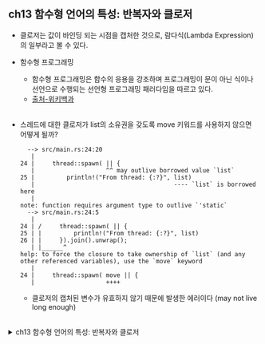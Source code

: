 ## ch13 함수형 언어의 특성: 반복자와 클로저

- 클로저는 값이 바인딩 되는 시점을 캡처한 것으로, 람다식(Lambda Expression)의 일부라고 볼 수 있다.

- 함수형 프로그래밍 
    - 함수형 프로그래밍은 함수의 응용을 강조하며 프로그래밍이 문이 아닌 식이나 선언으로 수행되는 선언형 프로그래밍 패러다임을 따르고 있다. 
    - [출처-위키백과](https://ko.wikipedia.org/wiki/%ED%95%A8%EC%88%98%ED%98%95_%ED%94%84%EB%A1%9C%EA%B7%B8%EB%9E%98%EB%B0%8D)   <br/><br/>

- 스레드에 대한 클로저가 list의 소유권을 갖도록 move 키워드를 사용하지 않으면 어떻게 될까?
    ~~~
      --> src/main.rs:24:20
       |
    24 |     thread::spawn( || {
       |                    ^^ may outlive borrowed value `list`
    25 |         println!("From thread: {:?}", list)
       |                                       ---- `list` is borrowed here
       |
    note: function requires argument type to outlive `'static`
      --> src/main.rs:24:5
       |
    24 | /     thread::spawn( || {
    25 | |         println!("From thread: {:?}", list)
    26 | |     }).join().unwrap();
       | |______^
    help: to force the closure to take ownership of `list` (and any other referenced variables), use the `move` keyword
       |
    24 |     thread::spawn( move || {
       |                    ++++
    ~~~
    - 클로저의 캡처된 변수가 유효하지 않기 때문에 발생한 에러이다 (may not live long enough)   <br/><br/>

<details>
<summary> ch13 함수형 언어의 특성: 반복자와 클로저  </summary>

### 학습 내용
- 함수형 프로그래밍 이해하기

### 클로저
- 클로저: 변수에 저장하거나 다른 함수에 인수로 전달할 수 있는 익명 함수   
    - **클로저로 환경 캡처하기**   
        - 클로저가 정의된 환경으로부터 나중에 사용할 목적으로 값을 캡처하는 방법   
    - 셔츠 회사 증정 상황
        ~~~
        #[derive(Debug, PartialEq, Copy, Clone)]
        enum ShirtColor {
            Red,
            Blue,
        }

        struct Inventory {
            shirts: Vec<ShirtColor>,
        }

        impl Inventory {
            fn giveaway(&self, user_preference: Option<ShirtColor>) -> ShirtColor {
                user_preference.unwrap_or_else(|| self.most_stocked())
            }

            fn most_stocked(&self) -> ShirtColor {
                let mut num_red = 0;
                let mut num_blue = 0;

                for color in &self.shirts {
                    match color {
                        ShirtColor::Red => num_red += 1,
                        ShirtColor::Blue => num_blue += 1,
                    }
                }
                if num_red > num_blue {
                    ShirtColor::Red
                } else {
                    ShirtColor::Blue
                }
            }
        }

        fn main() {
            let store = Inventory {
                shirts: vec![ShirtColor::Blue, ShirtColor::Red, ShirtColor::Blue],
            };

            let user_pref1 = Some(ShirtColor::Red);
            let giveaway1 = store.giveaway(user_pref1);
            println!("The user with preference {:?} gets {:?}", user_pref1, giveaway1);


            let user_perf2 = None;
            let giveaway2 = store.giveaway(user_perf2);
            println!("The user with preference {:?} gets {:?}", user_perf2, giveaway2);
        }
        ~~~
        - 실행 결과
        ~~~
        The user with preference Some(Red) gets Red
        The user with preference None gets Blue
        ~~~
        - giveaway 메서드에서는 고객의 설정을 Option\<ShirtColor> 타입의 매개변수 user_preference로 unwrap_or_else 메서드를 호출한다
            - Option\<T>의 unwrap_or_else 메서드는 표준 라이브러리에 정의되어 있으며 하나의 인수를 받는다 (표준 라이브러리)[https://doc.rust-lang.org/std/option/enum.Option.html#method.unwrap_or_else]
            - `아무런 인수도 없고 T값을 반환하는 클로저`이다 (T는 Option\<T>의 Some 배리언트에 저장되는 타입과 동일하다)
            - Option\<T>가 `Some 배리언트`라면, unwrap_or_else는 그 `Some 안에 들어 있는 값을 반환`하고 `None 배리언트`라면, unwrap_or_else는 이 `클로저를 호출하여 클로저가 반환한 값을 반환`해준다   
        - unwrap_or_else의 인수로는 || self.most_stocked()이라는 클로저를 지정했다
            - 아무런 매개변수를 가지지 않는 클로저를 의미한다 (만약 클로저가 매개변수를 갖고 있다면 두 개의 세로 파이프 사이에 매개변수가 나올 것이다)
            - 클로저 본문은 self.most_stocked()를 호출한다
        - 현재의 Inventory 인스턴스에서 self.most_stocked()를 넘겼다는 것이 흥미로운 점이다
            - 클로저는 self Inventory 인스턴스의 불변 참조자를 캡처하여 우리가 지정한 코드와 함께 이 값을 unwrap_or_else 메서드에 넘겨준다 
            - `함수는 이런 방식으로 자신의 환경을 캡처할 수 없다`   <br/><br/>
    - **클로저 타입 추론과 명시**
        - 클로저는 보통 fn 함수에서처럼 매개변수 혹은 반환값의 타입을 명시하도록 요구하지 않는다
        - 함수의 타입 명시는 그 타입이 사용자들에게 노출되는 명시적인 인터페이스의 일부분이기 때문에 요구된다 (함수가 어떤 타입의 값을 사용하고 반환하는지를 명확하게 알려주는 데에 중요하다)
        - 클로저는 함수처럼 노출된 인터페이스로 사용되지 않고 이름 없이 라이브러리의 사용자들에게 노출되지 않은 채로 변수에 저장되고 사용된다
        - 클로저는 통상적으로 짧고, 짧은 콘텍스트 내에서만 관련된다 
        - 컴파일러는 대부분의 변수에 대한 타입을 추론하는 방법과 비슷한 식으로 클로저의 매개변수와 반환 타입을 추론한다
        - 장황해지더라도 명시성과 정확성을 올리고 싶다면 타입 명시를 추가할 수 있다   
        - 클로저에 매개변수와 반환값의 타입을 추가적으로 명시하기 
            ~~~
            let expensive_closure = |num: u32| -> u32 {
                println!("calculating slowly...");
                thread::sleep(Duration::from_secs(2));
                num
            };
            ~~~   
        - 클로저와 함수 문법
            ~~~
            fn add_one_v1    (x: u32) -> u32 { x + 1 }
            let add_one_v2 = |x: u32| -> u32 { x + 1 };
            let add_one_v3 = |x|             { x + 1 };
            let add_one_v4 = |x|               x + 1  ;    
            ~~~
            - 위 방식 모두 호출시에 동일한 동작을 수행하는 유효한 정의법이다   <br/><br/>
        - 클로저 정의에 대하여 컴파일러는 각각의 매개변수와 반환값마다 하나의 고정 타입을 추론할 것이다   <br/><br/>
        - 두 개의 다른 타입에 대해 타입이 추론되는 클로저 호출 시도하기
            ~~~
            let example_closure = |x| x;

            let s = example_closure(String::from("Hello"));
            let n = example_closure(5);
            ~~~
            - 실행 결과
            ~~~
              --> src/main.rs:51:29
               |
            51 |     let n = example_closure(5);
               |             --------------- ^- help: try using a conversion method: `.to_string()`
               |             |               |
               |             |               expected `String`, found integer
               |             arguments to this function are incorrect
               |
            ~~~
            - String을 가지고 example_closure을 호출하면, 컴파일러는 클로저의 x 타입과 반환 타입이 String이라고 추론한다
            - example_closure 클로저에 String 타입이 고정되고, 그다음 동일한 클로저를 가지고 다른 타입에 대해 시도했을 때 타입 에러가 발생한다   <br/><br/>
        - **참조자를 캡처하거나 소유권 이동하기**
            - 클로저는 세 가지 방식으로 자신의 환경으로부터 값을 캡처한다
                1. 불변으로 빌려오기
                2. 가변으로 빌려오기
                3. 소유권 이동   <br/><br/>
            - 불변 참조자를 캡처하는 클로저의 정의와 호출
                ~~~
                fn main() {
                    let list = vec![1,2,3];
                    println!("Before defining closure: {:?}", list);

                    let only_borrows = || println!("From closure: {:?}", list);

                    println!("Before calling closure: {:?}", list);
                    only_borrows();
                    println!("After calling closure: {:?}", list);
                }
                ~~~
                - 실행 결과
                ~~~
                Before defining closure: [1, 2, 3]
                Before calling closure: [1, 2, 3]
                From closure: [1, 2, 3]
                After calling closure: [1, 2, 3]
                ~~~
                - 어떤 변수가 클로저의 정의에 바인딩될 수 있고 클로저는 나중에 마치 변수 이름이 함수 이름인 것처럼 변수 이름과 괄호를 사용하여 호출될 수 있음을 보여준다   <br/><br/>
            - 가변 참조자를 캡처하는 클로저의 정의와 호출   
                ~~~
                let mut list = vec![1,2,3];
                println!("Before defining closure: {:?}", list);

                let mut borrows_mutably = || list.push(7);

                borrows_mutably();
                println!("After calling closure: {:?}", list);
                ~~~
                - 실행결과
                ~~~
                Before defining closure: [1, 2, 3]
                After calling closure: [1, 2, 3, 7]
                ~~~

                - 가변 대여가 종료되기 전 println!을 호출하면 어떻게 되나 ?
                ~~~
                error[E0502]: cannot borrow `list` as immutable because it is also borrowed as mutable
                  --> src/main.rs:15:46
                   |
                14 |     let mut borrows_mutably = || list.push(7);
                   |                               -- ---- first borrow occurs due to use of `list` in closure
                   |                               |
                   |                               mutable borrow occurs here
                15 |     println!("Before calling closure: {:?}", list);
                   |                                              ^^^^ immutable borrow occurs here
                16 |     
                17 |     borrows_mutably();
                   |     --------------- mutable borrow later used here
                   |
                   = note: this error originates in the macro `$crate::format_args_nl` which comes from the expansion of the macro `println` (in Nightly builds, run with -Z macro-backtrace for more info)
                ~~~
                - 클로저 정의와 호출 사이에는 출력을 위한 불변 대여가 허용되지 않는데, 이는 가변 대여가 있을 때는 다른 대여가 허용되지 않기 때문이다   <br/><br/>
            - 스레드에 대한 클로저가 list의 소유권을 갖도록 move 사용하기
                ~~~
                use std::thread;

                fn main() {
                    let list = vec![1,2,3];
                    println!("Before defining closure: {:?}", list);

                    thread::spawn(move || {
                        println!("From thread: {:?}", list)
                    }).join().unwrap();
                }
                ~~~
                - 실행결과
                ~~~
                Before defining closure: [1, 2, 3]
                From thread: [1, 2, 3]
                ~~~
                - 클로저 본문이 불변 참조자만 필요할지라도, 클로저 정의의 앞부분에 move 키워드를 추가하여 list가 이동되어야 함을 명시할 필요가 있다
                - 새로운 스레드가 메인 스레드의 나머지 부분이 끝나기 전에 끝날 수도 있고, 혹은 메인 스레드가 먼저 끝날 수도 있기 때문에 move 키워드를 추가하지 않으면 list의 불변 참조자가 유효하지 않게 될 것이다   <br/><br/>
    - 캡처된 값을 클로저 밖으로 이동하기와 Fn 트레이트
        - 어떤 클로저가 자신이 정의된 환경으로부터 값의 참조자 혹은 소유권을 캡처하면, 클로저 본문의 코드는 이 클로저가 나중에 평가될 때 그 참조자나 값에 어떤 일이 발생하는지 정의한다
        - 클로저 본문으로 할 수 있는 것은 세 가지이다
            1. 캡처된 값을 클로저 밖으로 이동시키기
            2. 캡처된 값을 변형하기
            3. 이동시키지도 변형시키지도 않기 혹은 시작 단계에서부터 환경으로부터 아무 값도 캡처하지 않기   <br/><br/>
        - 클로저가 환경으로부터 값을 캡처하고 다루는 방식은 이 클로저가 구현하는 트레이트에 영향을 주고, 트레이트는 함수와 구조체가 사용할 수 있는 클로저의 종류를 명시할 수 있는 방법이다
        - 클로저는 클로저의 본문이 값을 처리하는 방식에 따라서 이 Fn 트레이트 중 하나, 둘 혹은 셋 모두를 추가하는 방식으로 자동으로 구현할 것이다 
            1. FnOnce - 한 번만 호출될 수 있는 클로저에 적용된다 
            2. FnMut - 본문 밖으로 캡처된 값을 이동시키지는 않지만 값을 변경할 수 있는 클로저에 대해 적용된다 (한 번 이상 호출)
            3. Fn은 캡처된 값을 본문 밖으로 이동시키지 않고 캡처된 값을 변경하지도 않는, 환경으로부터 아무런 값도 캡처하지 않는 클로저에 적용된다   <br/><br/>
        - Option\<T>의 unwrap_or_else 메서드 정의
            ~~~
            impl<T> Option<T> {
                pub fn unwrap_or_else<F>(self, f: F) -> T
                where
                    F: FnOnce() -> T
                {
                    match self {
                        Some(x) => x,
                        None => f(),
                    }
                }
            }
            ~~~
            - unwrap_or_else 함수가 추가로 제네릭 타입 매개변수 F를 갖고 있다. 
            - F타입은 f라는 이름의 매개변수의 타입으로 이 함수를 호출할 때 제공하는 클로저 타입이다
            - 제네릭 타입 F에 명시된 트레이트 바운드는 FnOnce() -> T로 F가 한 번만 호출될 수 있어야 하고 인수가 없고 T를 반환함을 의미한다
            - 트레이트 바운드에 FnOnce를 사용하는 것은 unwrap_or_else가 f를 아무리 많아야 한 번만 호출할 것이라는 제약 사항을 표현해준다   <br/><br/>
        - sort_by_key를 사용하여 너비로 사각형 정렬하기
            ~~~
            #[derive(Debug)]
            struct Rectangle {
                width: u32,
                height: u32,
            }

            fn main() {
                let mut list = [
                    Rectangle {width: 10, height: 1},
                    Rectangle {width: 3, height: 5},
                    Rectangle {width: 7, height: 12},
                ];

                list.sort_by_key(|r| r.width);
                println!("{:#?}", list);
            }
            ~~~
            - 실행 결과
            ~~~
            [
                Rectangle {
                    width: 3,
                    height: 5,
                },
                Rectangle {
                    width: 7,
                    height: 12,
                },
                Rectangle {
                    width: 10,
                    height: 1,
                },
            ]
            ~~~
            - sort_by_key를 사용하여 width 속성을 낮은 것부터 높은 순으로 정렬한다
            - sort_by_key가 FnMut 클로저를 갖도록 정의된 이유는 클로저를 여러 번 호출하기 때문이다   <br/><br/>
        - FnOnce 클로저를 sort_by_key에 사용 시도하기
            ~~~
            #[derive(Debug)]
            struct Rectangle {
                width: u32,
                height: u32,
            }

            fn main() {
                let mut list = [
                    Rectangle {width: 10, height: 1},
                    Rectangle {width: 3, height: 5},
                    Rectangle {width: 7, height: 12},
                ];

                let mut sort_operations = vec![];
                let value = String::from("by key called");

                list.sort_by_key(|r| {
                    sort_operations.push(value);
                    r.width
                }); 
                println!("{:#?}", list);
            }
            ~~~
            - 실행결과
            ~~~
            error[E0507]: cannot move out of `value`, a captured variable in an `FnMut` closure
              --> src/main.rs:18:30
               |
            15 |     let value = String::from("by key called");
               |         ----- captured outer variable
            16 |
            17 |     list.sort_by_key(|r| {
               |                      --- captured by this `FnMut` closure
            18 |         sort_operations.push(value);
               |                              ^^^^^ move occurs because `value` has type `String`, which does not implement the `Copy` trait
            ~~~
            - 클로저 환경의 String인 value를 sort_operations 벡터로 보내서 value를 클로저 밖으로 이동시킨다 (클로저는 한 번만 호출될 수 있다)
            - 두 번째 호출 시도에서는 value가 더 이상 환경에 남아 있지 않은데 벡터로 넣으려고 하여 작동하지 않는다 
            - 이 에러는 value가 클로저 밖으로 이동될 수 없음을 지적하는 에러로 클로저 본문을 수정하여 환경에서 값을 이동시키지 않도록 할 필요가 있다   <br/><br/>
        - FnMut 클로저를 sort_by_key에 사용하는 것을 허용하는 예제
            ~~~
            #[derive(Debug)]
            struct Rectangle {
                width: u32,
                height: u32,
            }

            fn main() {
                let mut list = [
                    Rectangle {width: 10, height: 1},
                    Rectangle {width: 3, height: 5},
                    Rectangle {width: 7, height: 12},
                ];

                let mut num_sort_operations = 0;
                let value = String::from("by key called");

                list.sort_by_key(|r| {
                    num_sort_operations += 1;
                    r.width
                });
                println!("{:#?}, sorted in {num_sort_operations} operations", list);
            }
            ~~~
            - num_sort_operations 카운터에 대한 가변 참조자를 캡처할 뿐이라서 한 번 이상 호출이 가능하다   <br/><br/>
- 반복자로 일련의 아이템 처리하기
    - 반복자 패턴은 일련의 아이템들에 대해 순서대로 어떤 작업을 수행할 수 있도록 해준다
    - 반복자는 각 아이템을 순회하고 언제 시퀀스가 종료될지 결정하는 로직을 담당한다
    - 반복자를 사용하는 메서드를 호출하여 반복자를 소비하기 전까지 동작하지 않는다   <br/><br/>
    - for 루프에서 반복자 사용하기
        ~~~
        fn main() {
            let v1 = vec![1, 2, 3];

            let v1_iter = v1.iter();    // 반복자 생성

            for val in v1_iter {
                println!("Got: {}", val);
            }
        }
        ~~~
    - 반복자는 벡터처럼 인덱스를 사용할 수 있는 자료구조 뿐만 아니라, 많은 종류의 시퀀스에 대해 동일한 로직을 사용할 수 있도록 유연성을 제공한다   <br/><br/>
    - Iterator 트레이트와 next 메서드
        ~~~
        pub trait Iterator {
            type Item;

            fn next(&mut self) -> Option<Self::Item>;
        }
        ~~~
        - Iterator 트레이트를 구현하려면 Item 함께 정의되어야 하며, 이 Item 타입이 next 메서드의 반환 타입으로 사용된다 
        - Item 타입은 반복자로부터 반환되는 타입이다   <br/><br/>
    - 반복자의 next 메서드 호출하기 (lib.rs)
        ~~~
        #[test]
        fn iterator_demostarion() {
            let v1 = vec![1,2,3];

            let mut v1_iter = v1.iter();

            assert_eq!(v1_iter.next(), Some(&1));
            assert_eq!(v1_iter.next(), Some(&2));
            assert_eq!(v1_iter.next(), Some(&3));
            assert_eq!(v1_iter.next(), None);
        }
        ~~~
        - iter 메서드는 불변 참조자에 대한 반복자를 생성한다
        - 소유권을 반환하도록 하고 싶다면, into_iter를 호출하면 된다
        - 가변 참조자에 대한 반복자가 필요하다면, iter_mut을 호출할 수 있다   <br/><br/>
    - 반복자를 소비하는 메서드
        - next를 호출하는 메서드를 소비 어댑터(consuming adaptor)라고 하는데, 호출하면 반복자를 소비하기 때문이다   <br/><br/>
        - sum 메서드를 호출하여 반복자의 모든 아이템에 대한 합계 구하기(lib.rs)
            ~~~
            fn iterator_sum() {
                let v1 = vec![1,2,3];

                let v1_iter = v1.iter();

                let total: i32 = v1_iter.sum();

                assert_eq!(total, 6);
            }
            ~~~
            - sum은 반복자를 소유하여 호출하므로, sum을 호출한 이후에는 v1_iter의 사용 불가
    - 다른 반복자를 생성하는 메서드
        - 반복자 어댑터(iterator adaptor)는 Iterator 트레이트에 정의된 메서드로 반복자를 소비하지 않고 원본 반복자의 어떤 측면을 바꿔서 다른 반복자를 제공한다   <br/><br/>
        - map 호출하여 새로운 반복자 생성하기
            ~~~
            let v1: Vec<i32> = vec![1, 2, 3];

            v1.iter().map(|x| x + 1);
            ~~~
            - 실행 결과
            ~~~
             --> src/main.rs:4:5
              |
            4 |     v1.iter().map(|x| x + 1);
              |     ^^^^^^^^^^^^^^^^^^^^^^^^
              |
              = note: iterators are lazy and do nothing unless consumed
              = note: `#[warn(unused_must_use)]` on by default
            ~~~
            - 반복자가 소비되지 않았기 때문에 발생하는 경고이다
        - map 호출 후 반복자 소비하고 새로운 벡터 생성하기
            ~~~
            let v1: Vec<i32> = vec![1, 2, 3];

            let v2:Vec<_> = v1.iter().map(|x| x + 1).collect();

            assert_eq!(v2, vec![2,3,4]);
            ~~~
    - 환경을 캡처하는 클로저 사용하기
        - 많은 반복자 어댑터는 클로저를 인수로 사용하고, 보통 반복자는 어댑터의 인수에 명시되는 클로저는 자신의 환경을 캡처하는 클로저일 것이다   <br/><br/>
        - shoe_size 캡처하는 클로저로 filter 메서드 사용하기
            ~~~
            #[derive(PartialEq, Debug)]
            struct Shoe {
                size: u32,
                style: String,
            }

            fn shoes_in_size(shoes: Vec<Shoe>, shoe_size: u32) -> Vec<Shoe> {
                shoes.into_iter().filter(|s| s.size == shoe_size).collect()
            }

            #[cfg(test)]
            mod tests {
                use super::*;

                #[test]
                fn filters_by_size() {
                    let shoes = vec![
                        Shoe {
                            size: 10,
                            style: String::from("sneaker"),
                        },
                        Shoe {
                            size: 13,
                            style: String::from("sandal"),
                        },
                        Shoe {
                            size: 10,
                            style: String::from("boot"),
                        },
                    ];

                    let in_my_size = shoes_in_size(shoes,10);

                    assert_eq!(
                        in_my_size,
                        vec![
                            Shoe {
                                size: 10,
                                style: String::from("sneaker"),
                            },
                            Shoe {
                                size: 10,
                                style: String::from("boot"),
                            },
                        ]
                    )
                }
            }
            ~~~
            - shoes_in_size 함수는 지정된 크기의 신발만을 담고 있는 벡터를 반환한다
                - into_iter를 호출하여 벡터의 소유권을 갖는 반복자를 생성하고 filter를 호출하여 새로운 반복자에 클로저가 true를 반환하는 요소만 담는다
            - 클로저는 환경에서 shoe_size 매개변수를 캡처하고 각 신발의 크기와 값을 비굑하여 지정된 크기의 신발만 유지하도록 한다
            - collect를 호출하면 적용된 반복자에 의해 반환된 값을 벡터로 모으고 반환된다   <br/><br/>
- I/O 프로젝트 개선하기
    - 반복자를 사용하여 clone 제거하기
        - 인수로써 슬라이스를 빌리는 대신 반복자의 소유권을 갖도록 build 함수를 변경할 수 있다   <br/><br/>
        - **반환된 반복자를 직접 사용하기**
            ~~~
            fn main() {
                let config = Config::new(env::args()).unwrap_or_else(|err| {
                    eprintln!("Problem parsing arguments: {err}");
                    process::exit(1);
                });

                // --생략--
            }
            ~~~
            - env::args 함수는 반복자를 반환한다
            - 슬라이스를 넘기는 대신, 반환된 반복자의 소유권을 Config::new로 직접 전달한다
            - Config::new 수정 전: `pub fn new(args: &[String]) -> Result<Config, &'static str>`
            - Config::new 수정 후: `pub fn new(mut args: impl Iterator<Item = String>,) -> Result<Config, &'static str> {`
            - Config::new 함수의 시그니처를 트레이트 바운드 Impl Iterator\<Item \= String>을 갖는 제네릭 타입이 되도록 하였다   <br/><br/>
        - **인덱싱 대신 Iterator 트레이트 메서드 사용하기**
            ~~~
            impl Config {
                pub fn new(mut args: impl Iterator<Item = String>,) -> Result<Config, &'static str> {
                    args.next();

                    let query = match args.next() {
                        Some(arg) => arg,
                        None => return Err("Didn't get a query string"),
                    };

                    let file_path = match args.next() {
                        Some(arg) => arg,
                        None => return Err("Didn't get a query string"),
                    };
                    
                    let ignore_case = env::var("IGNORE_CASE").is_ok();

                    Ok(Config { query, file_path, ignore_case })
                }
            }
            ~~~
        - 반복자 어댑터로 더 간결한 코드 만들기
            ~~~
            pub fn search<'a>(query: &'a str, contents: &'a str) -> Vec<&'a str> {
                contents
                    .lines()
                    .filter(|line| line.contains(query))
                    .collect()
            }
            ~~~
            - 가변 result 벡터를 생성하지 않아도 된다
            - 함수형 프로그래밍 스타일은 더 명확한 코드를 만들기 위해 변경 가능한 상태의 양을 최소화하는 편을 선호한다   <br/><br/>
    - 루프와 반복자 중 선택하기
        - 러스트 프로그래머는 반복자 스타일을 선호한다
- 성능 비교하기: 루프 vs 반복자
    - 루프를 사용한 search 버전과 반복자를 사용한 버전에 대한 벤치마크 결과, 반복자 버전이 약간 더 빠르다
    - 반복자는 고수준의 추상화지만, 컴파일되면 저수준의 코드와 같은 수준으로 내려간다
    - 반복자는 러스트의 비용없는 추상화(zero-cost abstraction) 중 하나이며, 추가적인 런타임 오버헤드가 없다는 것을 의미한다 (c++에서의 제로 오버헤드를 정의한 것과 유사)
    - 언롤링(unrolling)은 루프 제어 코드의 오버헤드를 제거하고 대신 루프의 각 순회에 해당하는 반복되는 코드를 생성하는 최적화 방법이다
</details>